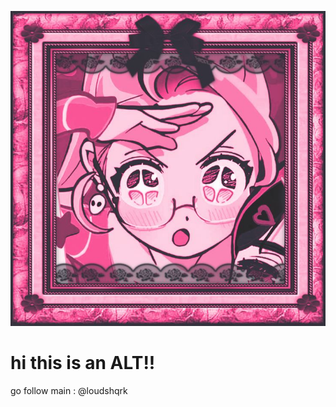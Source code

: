 ![image alt](https://github.com/starcrusherr/starcrusherr/blob/828665bad9a15ab1dca3f2cb935a3123cbeae5ef/85c38b0fcd909b83221a2798b1bf50b5.jpg) 

# hi this is an ALT!! 
go follow main : @loudshqrk
